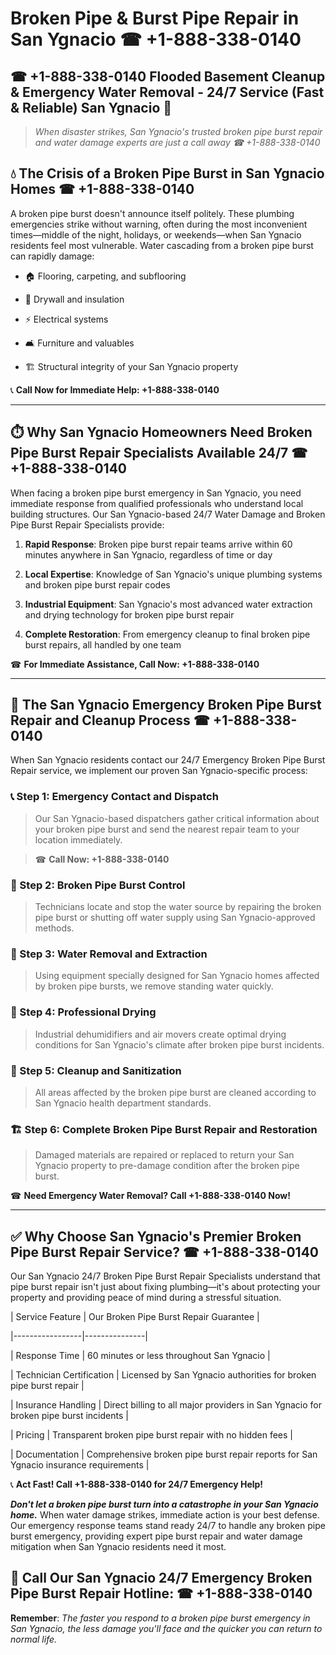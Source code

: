 # Broken Pipe & Burst Pipe Repair in San Ygnacio ☎ +1-888-338-0140  
## ☎ +1-888-338-0140 Flooded Basement Cleanup & Emergency Water Removal - 24/7 Service (Fast & Reliable) San Ygnacio 🚨  

> *When disaster strikes, San Ygnacio's trusted broken pipe burst repair and water damage experts are just a call away ☎ +1-888-338-0140*  

## 💧 The Crisis of a Broken Pipe Burst in San Ygnacio Homes ☎ +1-888-338-0140  

A broken pipe burst doesn't announce itself politely. These plumbing emergencies strike without warning, often during the most inconvenient times—middle of the night, holidays, or weekends—when San Ygnacio residents feel most vulnerable. Water cascading from a broken pipe burst can rapidly damage:  

* 🏠 Flooring, carpeting, and subflooring  
* 🧱 Drywall and insulation  
* ⚡ Electrical systems  
* 🛋️ Furniture and valuables  
* 🏗️ Structural integrity of your San Ygnacio property  

📞 **Call Now for Immediate Help: +1-888-338-0140**  

---  

## ⏱️ Why San Ygnacio Homeowners Need Broken Pipe Burst Repair Specialists Available 24/7 ☎ +1-888-338-0140  

When facing a broken pipe burst emergency in San Ygnacio, you need immediate response from qualified professionals who understand local building structures. Our San Ygnacio-based 24/7 Water Damage and Broken Pipe Burst Repair Specialists provide:  

1. **Rapid Response**: Broken pipe burst repair teams arrive within 60 minutes anywhere in San Ygnacio, regardless of time or day  
2. **Local Expertise**: Knowledge of San Ygnacio's unique plumbing systems and broken pipe burst repair codes  
3. **Industrial Equipment**: San Ygnacio's most advanced water extraction and drying technology for broken pipe burst repair  
4. **Complete Restoration**: From emergency cleanup to final broken pipe burst repairs, all handled by one team  

☎ **For Immediate Assistance, Call Now: +1-888-338-0140**  

---  

## 🔧 The San Ygnacio Emergency Broken Pipe Burst Repair and Cleanup Process ☎ +1-888-338-0140  

When San Ygnacio residents contact our 24/7 Emergency Broken Pipe Burst Repair service, we implement our proven San Ygnacio-specific process:  

### 📞 Step 1: Emergency Contact and Dispatch  
> Our San Ygnacio-based dispatchers gather critical information about your broken pipe burst and send the nearest repair team to your location immediately.  
> ☎ **Call Now: +1-888-338-0140**  

### 🚿 Step 2: Broken Pipe Burst Control  
> Technicians locate and stop the water source by repairing the broken pipe burst or shutting off water supply using San Ygnacio-approved methods.  

### 🌊 Step 3: Water Removal and Extraction  
> Using equipment specially designed for San Ygnacio homes affected by broken pipe bursts, we remove standing water quickly.  

### 💨 Step 4: Professional Drying  
> Industrial dehumidifiers and air movers create optimal drying conditions for San Ygnacio's climate after broken pipe burst incidents.  

### 🧼 Step 5: Cleanup and Sanitization  
> All areas affected by the broken pipe burst are cleaned according to San Ygnacio health department standards.  

### 🏗️ Step 6: Complete Broken Pipe Burst Repair and Restoration  
> Damaged materials are repaired or replaced to return your San Ygnacio property to pre-damage condition after the broken pipe burst.  

☎ **Need Emergency Water Removal? Call +1-888-338-0140 Now!**  

---  

## ✅ Why Choose San Ygnacio's Premier Broken Pipe Burst Repair Service? ☎ +1-888-338-0140  

Our San Ygnacio 24/7 Broken Pipe Burst Repair Specialists understand that pipe burst repair isn't just about fixing plumbing—it's about protecting your property and providing peace of mind during a stressful situation.  

| Service Feature | Our Broken Pipe Burst Repair Guarantee |  
|-----------------|---------------|  
| Response Time | 60 minutes or less throughout San Ygnacio |  
| Technician Certification | Licensed by San Ygnacio authorities for broken pipe burst repair |  
| Insurance Handling | Direct billing to all major providers in San Ygnacio for broken pipe burst incidents |  
| Pricing | Transparent broken pipe burst repair with no hidden fees |  
| Documentation | Comprehensive broken pipe burst repair reports for San Ygnacio insurance requirements |  

📞 **Act Fast! Call +1-888-338-0140 for 24/7 Emergency Help!**  

***Don't let a broken pipe burst turn into a catastrophe in your San Ygnacio home.*** When water damage strikes, immediate action is your best defense. Our emergency response teams stand ready 24/7 to handle any broken pipe burst emergency, providing expert pipe burst repair and water damage mitigation when San Ygnacio residents need it most.  

## 📱 Call Our San Ygnacio 24/7 Emergency Broken Pipe Burst Repair Hotline: ☎ +1-888-338-0140  

**Remember**: *The faster you respond to a broken pipe burst emergency in San Ygnacio, the less damage you'll face and the quicker you can return to normal life.*